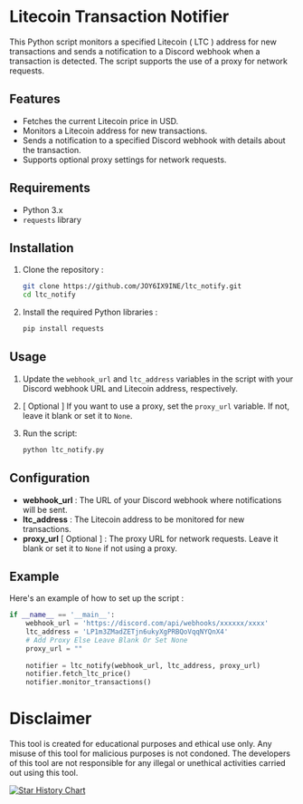 
# Litecoin Transaction Notifier

This Python script monitors a specified Litecoin ( LTC ) address for new transactions and sends a notification to a Discord webhook when a transaction is detected. The script supports the use of a proxy for network requests.

## Features

- Fetches the current Litecoin price in USD.
- Monitors a Litecoin address for new transactions.
- Sends a notification to a specified Discord webhook with details about the transaction.
- Supports optional proxy settings for network requests.

## Requirements

- Python 3.x
- `requests` library

## Installation

1. Clone the repository :
    ```sh
    git clone https://github.com/JOY6IX9INE/ltc_notify.git
    cd ltc_notify
    ```

2. Install the required Python libraries :
    ```sh
    pip install requests
    ```

## Usage

1. Update the `webhook_url` and `ltc_address` variables in the script with your Discord webhook URL and Litecoin address, respectively.

2. [ Optional ] If you want to use a proxy, set the `proxy_url` variable. If not, leave it blank or set it to `None`.

3. Run the script:
    ```sh
    python ltc_notify.py
    ```

## Configuration

- **webhook_url** : The URL of your Discord webhook where notifications will be sent.
- **ltc_address** : The Litecoin address to be monitored for new transactions.
- **proxy_url** [ Optional ] : The proxy URL for network requests. Leave it blank or set it to `None` if not using a proxy.

## Example

Here's an example of how to set up the script :

```python
if __name__ == '__main__':
    webhook_url = 'https://discord.com/api/webhooks/xxxxxx/xxxx'
    ltc_address = 'LP1m3ZMadZETjn6ukyXgPRBQoVqqNYQnX4'
    # Add Proxy Else Leave Blank Or Set None
    proxy_url = ""
    
    notifier = ltc_notify(webhook_url, ltc_address, proxy_url)
    notifier.fetch_ltc_price()
    notifier.monitor_transactions()
```


# Disclaimer
This tool is created for educational purposes and ethical use only. Any misuse of this tool for malicious purposes is not condoned. The developers of this tool are not responsible for any illegal or unethical activities carried out using this tool.

[![Star History Chart](https://api.star-history.com/svg?repos=JOY6IX9INE/Litecoin-Transaction-Notifier&type=Date)](https://star-history.t9t.io/#JOY6IX9INE/Litecoin-Transaction-Notifier&Date)
